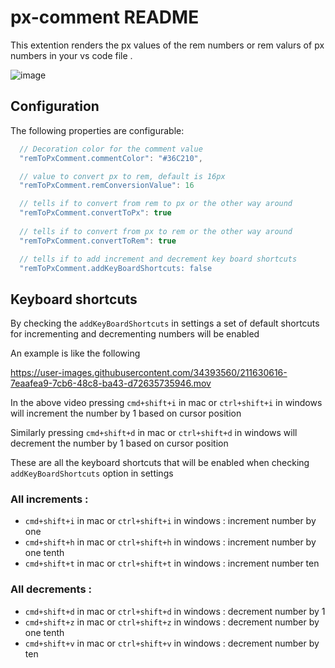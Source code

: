 # px-comment README

This extention renders the px values of the rem numbers or rem valurs of px numbers in your vs code file . 

![image](https://user-images.githubusercontent.com/34393560/139572366-0f8a85f2-8558-44e0-90aa-5a054285638a.png)


## Configuration

The following properties are configurable:

```javascript
  // Decoration color for the comment value
  "remToPxComment.commentColor": "#36C210",

  // value to convert px to rem, default is 16px
  "remToPxComment.remConversionValue": 16

  // tells if to convert from rem to px or the other way around
  "remToPxComment.convertToPx": true
  
  // tells if to convert from px to rem or the other way around
  "remToPxComment.convertToRem": true

  // tells if to add increment and decrement key board shortcuts
  "remToPxComment.addKeyBoardShortcuts: false
```

## Keyboard shortcuts 

By checking the `addKeyBoardShortcuts` in settings a set of default shortcuts for incrementing and decrementing numbers will be enabled 

An example is like the following 

https://user-images.githubusercontent.com/34393560/211630616-7eaafea9-7cb6-48c8-ba43-d72635735946.mov

In the above video pressing `cmd+shift+i` in mac or `ctrl+shift+i` in windows will increment the number by 1 based on cursor position 

Similarly pressing `cmd+shift+d` in mac or `ctrl+shift+d` in windows will decrement the number by 1 based on cursor position 

These are all the keyboard shortcuts that will be enabled when checking `addKeyBoardShortcuts` option in settings

### All increments : 
- `cmd+shift+i` in mac or `ctrl+shift+i` in windows : increment number by one 
- `cmd+shift+h` in mac or `ctrl+shift+h` in windows : increment number by one tenth
- `cmd+shift+t` in mac or `ctrl+shift+t` in windows : increment number ten

### All decrements :
- `cmd+shift+d` in mac or `ctrl+shift+d` in windows : decrement number by 1
- `cmd+shift+z` in mac or `ctrl+shift+z` in windows : decrement number by one tenth
- `cmd+shift+v` in mac or `ctrl+shift+v` in windows : decrement number by ten







